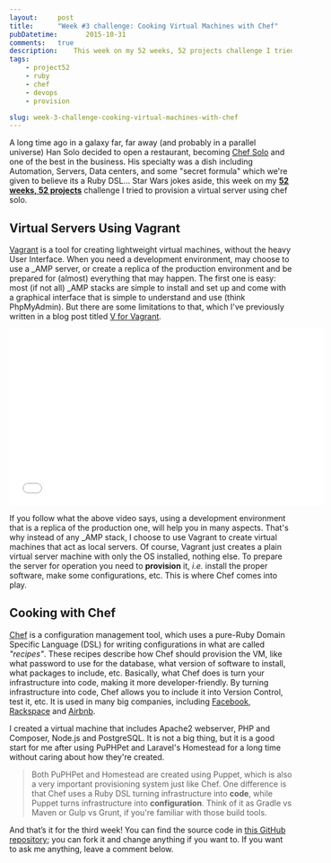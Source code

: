 ```yaml
---
layout:     post
title:      "Week #3 challenge: Cooking Virtual Machines with Chef"
pubDatetime:       2015-10-31
comments:   true
description:    This week on my 52 weeks, 52 projects challenge I tried provisioning a virtual server using Ruby and Chef Solo.
tags:
    - project52
    - ruby
    - chef
    - devops
    - provision

slug: week-3-challenge-cooking-virtual-machines-with-chef
---
```


A long time ago in a galaxy far, far away (and probably in a parallel universe) Han Solo decided to open a restaurant, becoming [Chef Solo](https://docs.chef.io/chef_solo.html) and one of the best in the business. His specialty was a dish including Automation, Servers, Data centers, and some "secret formula" which we're given to believe its a Ruby DSL... Star Wars jokes aside, this week on my [**52 weeks, 52 projects**](https://aziflaj.github.io/52-weeks-52-projects/) challenge I tried to provision a virtual server using chef solo.

## Virtual Servers Using Vagrant
[Vagrant](https://www.vagrantup.com) is a tool for creating lightweight virtual machines, without the heavy User Interface. When you need a development environment, may choose to use a \_AMP server, or create a replica of the production environment and be prepared for (almost) everything that may happen. The first one is easy: most (if not all) \_AMP stacks are simple to install and set up and come with a graphical interface that is simple to understand and use (think PhpMyAdmin). But there are some limitations to that, which I've previously written in a blog post titled [V for Vagrant](https://aziflaj.github.io/v-for-vagrant/).

<iframe width="560" height="315" src="//www.youtube.com/embed/_I94-tJlovg" frameborder="0"> </iframe>

If you follow what the above video says, using a development environment that is a replica of the production one, will help you in many aspects. That's why instead of any \_AMP stack, I choose to use Vagrant to create virtual machines that act as local servers. Of course, Vagrant just creates a plain virtual server machine with only the OS installed, nothing else. To prepare the server for operation you need to **provision** it, _i.e._ install the proper software, make some configurations, etc. This is where Chef comes into play.

## Cooking with Chef
[Chef](https://www.chef.io/chef/) is a configuration management tool, which uses a pure-Ruby Domain Specific Language (DSL) for writing configurations in what are called _"recipes"_. These recipes describe how Chef should provision the VM, like what password to use for the database, what version of software to install, what packages to include, etc. Basically, what Chef does is turn your infrastructure into code, making it more developer-friendly. By turning infrastructure into code, Chef allows you to include it into Version Control, test it, etc. It is used in many big companies, including [Facebook](https://www.chef.io/customers/facebook/), [Rackspace](https://developer.rackspace.com/blog/cooking-with-chef/) and [Airbnb](http://nerds.airbnb.com/making-breakfast-chef-airbnb/).

I created a virtual machine that includes Apache2 webserver, PHP and Composer, Node.js and PostgreSQL. It is not a big thing, but it is a good start for me after using PuPHPet and Laravel's Homestead for a long time without caring about how they're created.

> Both PuPHPet and Homestead are created using Puppet, which is also a very important provisioning system just like Chef. One difference is that Chef uses a Ruby DSL turning infrastructure into **code**, while Puppet turns infrastructure into **configuration**. Think of it as Gradle vs Maven or Gulp vs Grunt, if you're familiar with those build tools.

And that’s it for the third week! You can find the source code in [this GitHub repository](https://github.com/aziflaj/vagrant-chef); you can fork it and change anything if you want to. If you want to ask me anything, leave a comment below.
